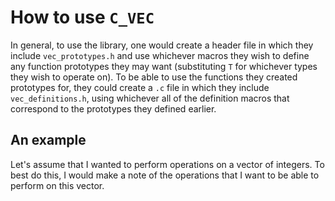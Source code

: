 # How to use `C_VEC`

In general, to use the library, one would create a header file in which they include `vec_prototypes.h` and use whichever macros they wish to define any function prototypes they may want (substituting `T` for whichever types they wish to operate on). To be able to use the functions they created prototypes for, they could create a `.c` file in which they include `vec_definitions.h`, using whichever all of the definition macros that correspond to the prototypes they defined earlier.

## An example

Let's assume that I wanted to perform operations on a vector of integers. To best do this, I would make a note of the operations that I want to be able to perform on this vector.